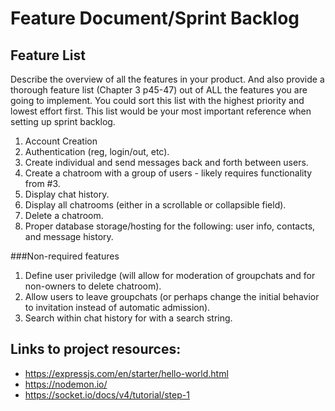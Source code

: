 # Feature Document/Sprint Backlog

## Feature List
Describe the overview of all the features in your product. And also provide a thorough
feature list (Chapter 3 p45-47) out of ALL the features you are going to implement. You
could sort this list with the highest priority and lowest effort first. This list would be your
most important reference when setting up sprint backlog.

1. Account Creation
2. Authentication (reg, login/out, etc).
3. Create individual and send messages back and forth between users.
4. Create a chatroom with a group of users - likely requires functionality from #3.
5. Display chat history.
6. Display all chatrooms (either in a scrollable or collapsible field).
7. Delete a chatroom.
8. Proper database storage/hosting for the following: user info, contacts, and message history.

###Non-required features
1. Define user priviledge (will allow for moderation of groupchats and for non-owners to delete chatroom).
2. Allow users to leave groupchats (or perhaps change the initial behavior to invitation instead of automatic admission).
3. Search within chat history for with a search string.





## Links to project resources:
* https://expressjs.com/en/starter/hello-world.html
* https://nodemon.io/
* https://socket.io/docs/v4/tutorial/step-1
  
